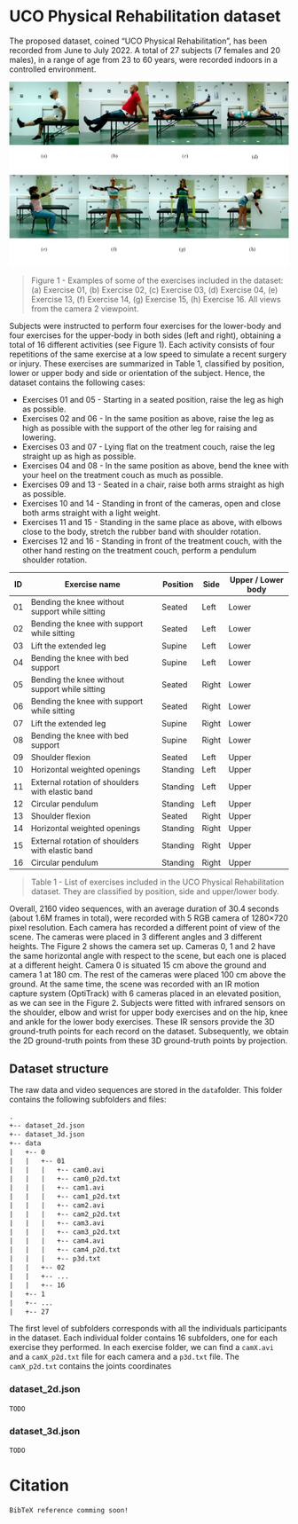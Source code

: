 # UCO Physical Rehabilitation dataset
The proposed dataset, coined “UCO Physical Rehabilitation”, has been recorded from June to July 2022. A total of 27 subjects (7 females and 20 males), in a range of age from 23 to 60 years, were recorded indoors in a controlled environment.

![Examples of some of the exercises included in the dataset: (a) Exercise 01, (b) Exercise 02, (c) Exercise 03, (d) Exercise 04, (e) Exercise 13, (f) Exercise 14, (g) Exercise 15, (h) Exercise 16. All views from the camera 2 viewpoint.](https://raw.githubusercontent.com/AVAuco/ucophyrehab/b956be91c52c689580fd245ccf56506b76d797b7/img/dataset_web_pixel.png)

> Figure 1 - Examples of some of the exercises included in the dataset: (a) Exercise 01, (b) Exercise 02, (c) Exercise 03, (d) Exercise 04, (e) Exercise 13, (f) Exercise 14, (g) Exercise 15, (h) Exercise 16. All views from the camera 2 viewpoint.

Subjects were instructed to perform four exercises for the lower-body and four exercises for the upper-body in both sides (left and right), obtaining a total of 16 different activities (see Figure 1). Each activity consists of four repetitions of the same exercise at a low speed to simulate a recent surgery or injury. These exercises are summarized in Table 1, classified by position, lower or upper body and side or orientation of the subject.
Hence, the dataset contains the following cases:
- Exercises 01 and 05 - Starting in a seated position, raise the leg as high as possible.
- Exercises 02 and 06 - In the same position as above, raise the leg as high as possible with the support of the other leg for raising and lowering.
- Exercises 03 and 07 - Lying flat on the treatment couch, raise the leg straight up as high as possible.
- Exercises 04 and 08 - In the same position as above, bend the knee with your heel on the treatment couch as much as possible.
- Exercises 09 and 13 - Seated in a chair, raise both arms straight as high as possible.
- Exercises 10 and 14 - Standing in front of the cameras, open and close both arms straight with a light weight.
- Exercises 11 and 15 - Standing in the same place as above, with elbows close to the body, stretch the rubber band with shoulder rotation.
- Exercises 12 and 16 - Standing in front of the treatment couch, with the other hand resting on the treatment couch, perform a pendulum shoulder rotation.

| ID | Exercise name | Position | Side | Upper / Lower body |
|--|--|--|--|--|
| 01 | Bending the knee without support while sitting | Seated | Left | Lower |
| 02 | Bending the knee with support while sitting | Seated | Left | Lower |
| 03 | Lift the extended leg | Supine | Left | Lower |
| 04 | Bending the knee with bed support | Supine | Left | Lower |
| 05 | Bending the knee without support while sitting | Seated | Right | Lower |
| 06 | Bending the knee with support while sitting | Seated | Right | Lower |
| 07 | Lift the extended leg | Supine | Right | Lower |
| 08 | Bending the knee with bed support | Supine | Right | Lower |
| 09 | Shoulder flexion | Seated | Left | Upper |
| 10 | Horizontal weighted openings | Standing | Left | Upper |
| 11 | External rotation of shoulders with elastic band | Standing | Left | Upper |
| 12 | Circular pendulum | Standing | Left | Upper |
| 13 | Shoulder flexion | Seated | Right | Upper |
| 14 | Horizontal weighted openings | Standing | Right | Upper |
| 15 | External rotation of shoulders with elastic band | Standing | Right | Upper |
| 16 | Circular pendulum | Standing | Right | Upper |

> Table 1 - List of exercises included in the UCO Physical Rehabilitation dataset. They are classified by
position, side and upper/lower body.

Overall, 2160 video sequences, with an average duration of 30.4 seconds (about 1.6M frames in total), were recorded with 5 RGB camera of 1280×720 pixel resolution. Each camera has recorded a different point of view of the scene.
The cameras were placed in 3 different angles and 3 different heights. The Figure 2 shows the camera set up. Cameras 0, 1 and 2 have the same horizontal angle with respect to the scene, but each one is placed at a different height. Camera 0 is situated 15 cm above the ground and camera 1 at 180 cm. The rest of the cameras were placed 100 cm above the ground.
At the same time, the scene was recorded with an IR motion capture system (OptiTrack) with 6 cameras placed in an elevated position, as we can see in the Figure 2. Subjects were fitted with infrared sensors on the shoulder, elbow and wrist for upper body exercises and on the hip, knee and ankle for the lower body exercises. These IR sensors provide the 3D ground-truth points for each record on the dataset. Subsequently, we obtain the 2D ground-truth points from these 3D ground-truth points by
projection.

## Dataset structure
The raw data and video sequences are stored in the `data`folder. This folder contains the following subfolders and files:
```
.
+-- dataset_2d.json
+-- dataset_3d.json
+-- data
|   +-- 0
|	|	+-- 01
|	|	|	+-- cam0.avi
|	|	|	+-- cam0_p2d.txt
|	|	|	+-- cam1.avi
|	|	|	+-- cam1_p2d.txt
|	|	|	+-- cam2.avi
|	|	|	+-- cam2_p2d.txt
|	|	|	+-- cam3.avi
|	|	|	+-- cam3_p2d.txt
|	|	|	+-- cam4.avi
|	|	|	+-- cam4_p2d.txt
|	|	|	+-- p3d.txt
|	|	+-- 02
|	|	+-- ...
|	|	+-- 16
|   +-- 1
|	+-- ...
|   +-- 27
```
The first level of subfolders corresponds with all the individuals participants in the dataset. Each individual folder contains 16 subfolders, one for each exercise they performed. In each exercise folder, we can find a `camX.avi` and a `camX_p2d.txt` file for each camera and a `p3d.txt` file. The `camX_p2d.txt` contains the joints coordinates 
### dataset_2d.json
```
TODO
```

### dataset_3d.json
```
TODO
```

# Citation
```
BibTeX reference comming soon!
```
